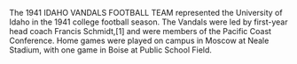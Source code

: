The 1941 IDAHO VANDALS FOOTBALL TEAM represented the University of Idaho in the 1941 college football season. The Vandals were led by first-year head coach Francis Schmidt,[1] and were members of the Pacific Coast Conference. Home games were played on campus in Moscow at Neale Stadium, with one game in Boise at Public School Field.
